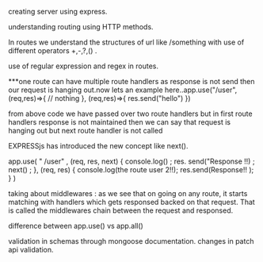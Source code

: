 creating server using express.

understanding routing using HTTP methods.

In routes we understand the structures of url like /something with use of different operators +,-,?,() .

use of regular expression and regex in routes.

***one route can have multiple route handlers
as response is not send then our request is hanging out.now lets an example here..app.use("/user",(req,res)=>{
    // nothing
}, (req,res)=>{
    res.send("hello")
})

from above code we have passed over two route handlers but in first route handlers response is not maintained then we can say that request is hanging out but next route handler is not called

EXPRESSjs  has introduced the new concept like next().

app.use(
" /user" ,
(req, res, next) {
console.log() ;
res. send("Response !!) ;
next() ;
},
(req, res) {
console.log(the route user 2!!);
res.send(Response!! );
}
)

taking about middlewares : as we see that on going on any  route, it starts matching with handlers which gets responsed backed on that request. That is called the middlewares chain between the request and responsed. 

difference between app.use() vs app.all()


validation in schemas through mongoose documentation.
changes in patch api validation.